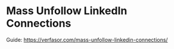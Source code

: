 # Mass Unfollow LinkedIn Connections
Guide: https://verfasor.com/mass-unfollow-linkedin-connections/
